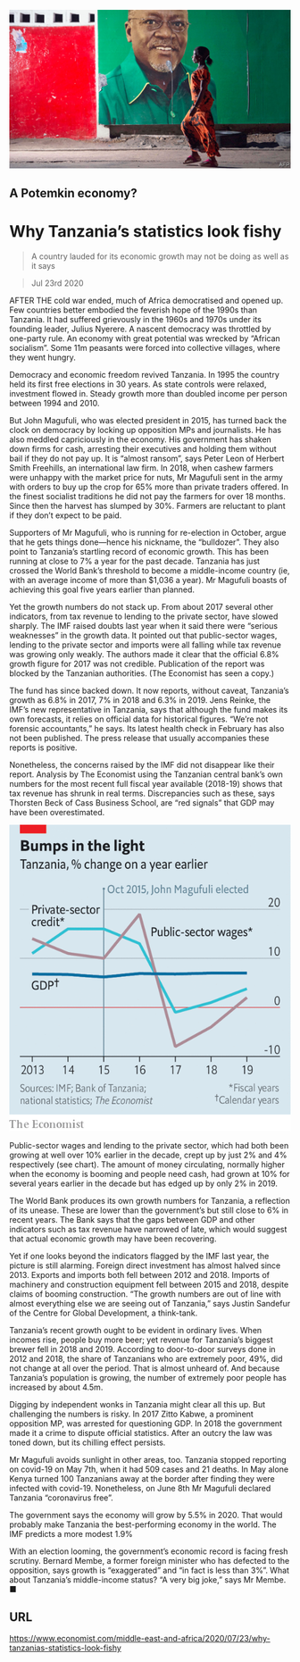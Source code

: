 ![](./images/20200725_MAP001.jpg)

## A Potemkin economy?

# Why Tanzania’s statistics look fishy

> A country lauded for its economic growth may not be doing as well as it says

> Jul 23rd 2020

AFTER THE cold war ended, much of Africa democratised and opened up. Few countries better embodied the feverish hope of the 1990s than Tanzania. It had suffered grievously in the 1960s and 1970s under its founding leader, Julius Nyerere. A nascent democracy was throttled by one-party rule. An economy with great potential was wrecked by “African socialism”. Some 11m peasants were forced into collective villages, where they went hungry.

Democracy and economic freedom revived Tanzania. In 1995 the country held its first free elections in 30 years. As state controls were relaxed, investment flowed in. Steady growth more than doubled income per person between 1994 and 2010.

But John Magufuli, who was elected president in 2015, has turned back the clock on democracy by locking up opposition MPs and journalists. He has also meddled capriciously in the economy. His government has shaken down firms for cash, arresting their executives and holding them without bail if they do not pay up. It is “almost ransom”, says Peter Leon of Herbert Smith Freehills, an international law firm. In 2018, when cashew farmers were unhappy with the market price for nuts, Mr Magufuli sent in the army with orders to buy up the crop for 65% more than private traders offered. In the finest socialist traditions he did not pay the farmers for over 18 months. Since then the harvest has slumped by 30%. Farmers are reluctant to plant if they don’t expect to be paid.

Supporters of Mr Magufuli, who is running for re-election in October, argue that he gets things done—hence his nickname, the “bulldozer”. They also point to Tanzania’s startling record of economic growth. This has been running at close to 7% a year for the past decade. Tanzania has just crossed the World Bank’s threshold to become a middle-income country (ie, with an average income of more than $1,036 a year). Mr Magufuli boasts of achieving this goal five years earlier than planned.

Yet the growth numbers do not stack up. From about 2017 several other indicators, from tax revenue to lending to the private sector, have slowed sharply. The IMF raised doubts last year when it said there were “serious weaknesses” in the growth data. It pointed out that public-sector wages, lending to the private sector and imports were all falling while tax revenue was growing only weakly. The authors made it clear that the official 6.8% growth figure for 2017 was not credible. Publication of the report was blocked by the Tanzanian authorities. (The Economist has seen a copy.)

The fund has since backed down. It now reports, without caveat, Tanzania’s growth as 6.8% in 2017, 7% in 2018 and 6.3% in 2019. Jens Reinke, the IMF’s new representative in Tanzania, says that although the fund makes its own forecasts, it relies on official data for historical figures. “We’re not forensic accountants,” he says. Its latest health check in February has also not been published. The press release that usually accompanies these reports is positive.

Nonetheless, the concerns raised by the IMF did not disappear like their report. Analysis by The Economist using the Tanzanian central bank’s own numbers for the most recent full fiscal year available (2018-19) shows that tax revenue has shrunk in real terms. Discrepancies such as these, says Thorsten Beck of Cass Business School, are “red signals” that GDP may have been overestimated.

![](./images/20200725_MAC574.png)

Public-sector wages and lending to the private sector, which had both been growing at well over 10% earlier in the decade, crept up by just 2% and 4% respectively (see chart). The amount of money circulating, normally higher when the economy is booming and people need cash, had grown at 10% for several years earlier in the decade but has edged up by only 2% in 2019.

The World Bank produces its own growth numbers for Tanzania, a reflection of its unease. These are lower than the government’s but still close to 6% in recent years. The Bank says that the gaps between GDP and other indicators such as tax revenue have narrowed of late, which would suggest that actual economic growth may have been recovering.

Yet if one looks beyond the indicators flagged by the IMF last year, the picture is still alarming. Foreign direct investment has almost halved since 2013. Exports and imports both fell between 2012 and 2018. Imports of machinery and construction equipment fell between 2015 and 2018, despite claims of booming construction. “The growth numbers are out of line with almost everything else we are seeing out of Tanzania,” says Justin Sandefur of the Centre for Global Development, a think-tank.

Tanzania’s recent growth ought to be evident in ordinary lives. When incomes rise, people buy more beer; yet revenue for Tanzania’s biggest brewer fell in 2018 and 2019. According to door-to-door surveys done in 2012 and 2018, the share of Tanzanians who are extremely poor, 49%, did not change at all over the period. That is almost unheard of. And because Tanzania’s population is growing, the number of extremely poor people has increased by about 4.5m.

Digging by independent wonks in Tanzania might clear all this up. But challenging the numbers is risky. In 2017 Zitto Kabwe, a prominent opposition MP, was arrested for questioning GDP. In 2018 the government made it a crime to dispute official statistics. After an outcry the law was toned down, but its chilling effect persists.

Mr Magufuli avoids sunlight in other areas, too. Tanzania stopped reporting on covid-19 on May 7th, when it had 509 cases and 21 deaths. In May alone Kenya turned 100 Tanzanians away at the border after finding they were infected with covid-19. Nonetheless, on June 8th Mr Magufuli declared Tanzania “coronavirus free”.

The government says the economy will grow by 5.5% in 2020. That would probably make Tanzania the best-performing economy in the world. The IMF predicts a more modest 1.9%

With an election looming, the government’s economic record is facing fresh scrutiny. Bernard Membe, a former foreign minister who has defected to the opposition, says growth is “exaggerated” and “in fact is less than 3%”. What about Tanzania’s middle-income status? “A very big joke,” says Mr Membe. ■

## URL

https://www.economist.com/middle-east-and-africa/2020/07/23/why-tanzanias-statistics-look-fishy
